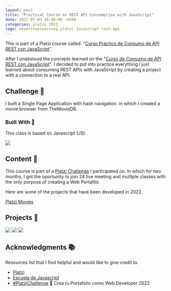 ```yaml
---
layout: post
title: "Practical Course on REST API Consumption with JavaScript"
date: 2022-07-03 10:00:00 -0500
categories: platzi 2022
tags: neverstoplearning platzi javascript rest-api
---
```


This is part of a Platzi course called: "[Curso Práctico de Consumo de API REST con JavaScript](https://platzi.com/cursos/api-practico/)".

After I undestood the concepts learned on the "[Curso de Consumo de API REST con JavaScript](https://platzi.com/cursos/api/)". I decided to put into practice everything I just learned about consuming REST APIs with JavaScript by creating a project with a connection to a real API.

## Challenge 🎲

I built a Single Page Application with hash navigation. in which I created a movie browser from TheMovieDB.

<!-- BUILD WITH -->

### Built With 🔑

This class is based on Javascript (JS).

[![](https://img.shields.io/badge/JavaScript-323330?style=for-the-badge&logo=javascript&logoColor=F7DF1E)](https://www.w3schools.com/whatis/whatis_js.asp)

<!-- CONTENT -->

## Content 🚦

This course is part of a [Platzi Challenge](https://platzi.com/blog/portafolio-web-2022/) I participated on. In which for two months, I got the oportunity to join 24 live meeting and multiple classes with the only purpose of creating a Web Portaflio.

Here are some of the projects that have been developed in 2022.

[Platzi Movies](https://jpdiaz.dev/platzi/2022/practicoConsumoAPI_RESTconJs/clase3-_-curso-api-rest-javascript-practico)

<!-- PROJECTS -->

## Projects 🚀

![](https://img.shields.io/badge/Platzi_Repos-121f3d?style=for-the-badge&logo=Platzi&logoColor=98CA3F)
[![](https://img.shields.io/badge/2021-222?style=for-the-badge)](https://github.com/JuanPabloDiaz/platzi/tree/main/2021)
[![](https://img.shields.io/badge/2022-222?style=for-the-badge)](https://github.com/JuanPabloDiaz/platzi/tree/main/2022)

<!-- ACKNOWLEDGMENTS -->

## Acknowledgments 📚

Resources list that I find helpful and would like to give credit to.

- [Platzi](https://www.platzi.com/)
- [Escuela de Javascript](https://platzi.com/escuela-javascript/)
- [#PlatziChallenge](https://platzi.com/blog/portafolio-web-2022/) 🎯
  Crea tu Portafolio como Web Developer 2022
